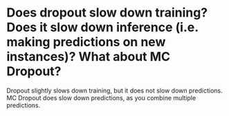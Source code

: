 # Does dropout slow down training? Does it slow down inference (i.e. making predictions on new instances)? What about MC Dropout?
Dropout slightly slows down training, but it does not slow down predictions. MC Dropout does slow down predictions, as you combine multiple predictions.
